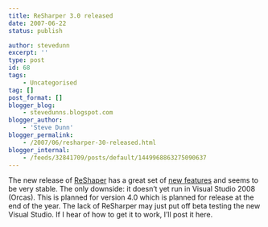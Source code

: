 ```yaml
---
title: ReSharper 3.0 released
date: 2007-06-22
status: publish

author: stevedunn
excerpt: ''
type: post
id: 68
tags:
    - Uncategorised
tag: []
post_format: []
blogger_blog:
    - stevedunns.blogspot.com
blogger_author:
    - 'Steve Dunn'
blogger_permalink:
    - /2007/06/resharper-30-released.html
blogger_internal:
    - /feeds/32841709/posts/default/1449968863275090637
---
```

The new release of [ReShaper](http://www.jetbrains.com/resharper/) has a great set of [new features](http://www.jetbrains.com/resharper/features/newfeatures.html) and seems to be very stable. The only downside: it doesn’t yet run in Visual Studio 2008 (Orcas). This is planned for version 4.0 which is planned for release at the end of the year. The lack of ReSharper may just put off beta testing the new Visual Studio. If I hear of how to get it to work, I’ll post it here.